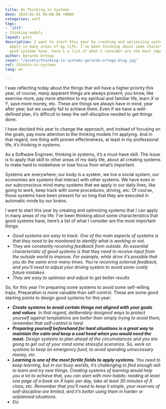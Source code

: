 ```yaml
---
title: On Thinking in Systems
date: 2019-01-01 06:00:00 +0000
categories: self
tags:
- '2019'
- thinking models
layout: post
description: I want to start this year by creating and optimizing systems that I can
  apply in many areas of my life. I’ve been thinking about some characteristics that
  good systems have, here’s a list of what I consider are the most important things
author: Gerardo Ortega
cover: "/assets/thinking-in-systems-gerardo-ortega-blog.jpg"
ref: thinkin-in-systems
lang: en

---
```

I was reflecting today about the things that will have a higher priority this year, of course, many apparent things are always present, you know, like exercise more, pay more attention to my spiritual and familiar life, learn X or Y, save more money, etc. These are things we always have in mind, year after year, but we usually fail to achieve them. Even if we have a well-defined plan, it’s difficult to keep the self-discipline needed to get things done.

I have decided this year to change the approach, and instead of focusing on the goals, pay more attention to the thinking models I’m applying. And in that regard, one thing with proven effectiveness, at least in my professional life, it’s thinking in systems.

As a Software Engineer, thinking in systems, it’s a must-have skill. The issue is to apply that skill to other areas of my daily life, about all creating systems to make hard to misbehave or lose focus from what’s important.

Systems are everywhere; our body is a system, we live a social system, our economies are systems that interact with other systems. We have even in our subconscious mind many systems that we apply in our daily lives, like going to work, keep track with some procedures, driving, etc. Of course, those systems have been present for so long that they are executed in automatic mode by our brains.

I want to start this year by creating and optimizing systems that I can apply in many areas of my life. I’ve been thinking about some characteristics that good systems have, here’s a list of what I consider are the most important things:

* _Good systems are easy to track. One of the main aspects of systems is that they need to be monitored to identify what is working or not._
* _They are constantly receiving feedback from outside. An essential characteristic of good systems is that they need to receive input from the outside world to improve. For example, while drive it’s possible that you do the same error many times. You’re receiving external feedback, and you’ll need to adjust your driving system to avoid some costly future mistakes._
* _They are easy to optimize and adjust to get better results_

So, for this year I’m preparing some systems to avoid some self-willing traps. Preparation is more valuable than self-control. These are some good starting points to design good systems for this year:

* **_Create systems to avoid certain things not aligned with your goals and values_**_. In that regard, deliberately designed ways to protect yourself against temptations are better than simply trying to avoid them, remember that self-control is hard._
* **_Preparing yourself beforehand for hard situations is a great way to maintain the calm and keep a cool head when you would need the most._** _Design systems to plan ahead of the circumstances and you are going to get out of your mind some stressful scenarios. So, work on systems to keep an emergency fund, to avoid spending unnecessary money, etc._
* **_Learning is one of the most fertile fields to apply systems._** _You need to keep learning, but in our busy worlds, it’s challenging to find enough will to learn and try new things. Creating systems of learning would help you a lot to achieve that, you can start with mini-habits: reading at least one page of a book on X topic per day, take at least 30 minutes of X class, etc. Remember that you’ll need to keep it simple, your reserves of self-discipline are limited, and it’s better using them in harder or unplanned situations._
* Etc